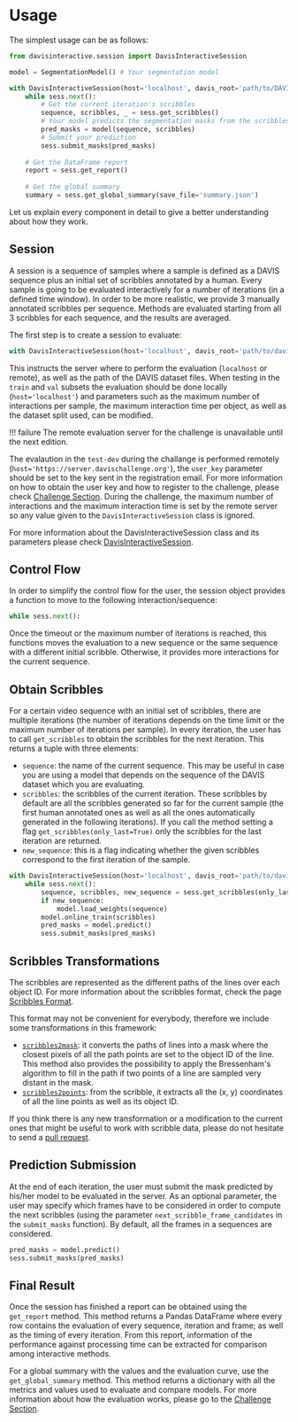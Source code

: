 # Usage

The simplest usage can be as follows:

```python
from davisinteractive.session import DavisInteractiveSession

model = SegmentationModel() # Your segmentation model

with DavisInteractiveSession(host='localhost', davis_root='path/to/DAVIS') as sess:
    while sess.next():
        # Get the current iteration's scribbles
        sequence, scribbles, _ = sess.get_scribbles()
        # Your model predicts the segmentation masks from the scribbles
        pred_masks = model(sequence, scribbles)
        # Submit your prediction
        sess.submit_masks(pred_masks)
        
	# Get the DataFrame report
    report = sess.get_report()
    
    # Get the global summary
    summary = sess.get_global_summary(save_file='summary.json')
```

Let us explain every component in detail to give a better understanding about how they work. 

## Session

A session is a sequence of samples where a sample is defined as a DAVIS sequence plus an initial set of scribbles annotated by a human.
Every sample is going to be evaluated interactively for a number of iterations (in a defined time window).
In order to be more realistic, we provide 3 manually annotated scribbles per sequence. Methods are evaluated starting from all 3 scribbles for each sequence, and the results are averaged.

The first step is to create a session to evaluate:

```python
with DavisInteractiveSession(host='localhost', davis_root='path/to/davis') as sess:
```

This instructs the server where to perform the evaluation (`localhost` or remote), as well as the path of the DAVIS dataset files. 
When testing in the `train` and `val` subsets the evaluation should be done locally  (`host='localhost'`) and
parameters such as the maximum number of interactions per sample, the maximum interaction time per object, as well as the dataset split used, can be modified. 

!!! failure
    The remote evaluation server for the challenge is unavailable until the next edition.

The evalaution in the `test-dev` during the challange is performed remotely (`host='https://server.davischallenge.org'`), the `user_key` parameter should be set to the key sent in the registration email. For more information on how to obtain the user key and how to register to the challenge, please check [Challenge Section](/challenge/#remote). During the challenge, the maximum number of interactions and the maximum interaction time is set by the remote server so any value given to the `DavisInteractiveSession` class is ignored.

For more information about the DavisInteractiveSession class and its parameters please check [DavisInteractiveSession](/docs/session).

## Control Flow

In order to simplify the control flow for the user, the session object provides a function to move to the following interaction/sequence:

```python
while sess.next():
```

Once the timeout or the maximum number of iterations is reached, this functions moves the evaluation to a new sequence or the same sequence with a different initial scribble. Otherwise, it provides more interactions for the current sequence.

## Obtain Scribbles

For a certain video sequence with an initial set of scribbles, there are multiple iterations (the number of iterations depends on the time limit or the maximum number of iterations per sample). In every iteration, the user has to call `get_scribbles` to obtain the scribbles for the next iteration. This returns a tuple with three elements:

* `sequence`: the name of the current sequence. This may be useful in case you are using a model that depends on the sequence of the DAVIS dataset which you are evaluating.
* `scribbles`: the scribbles of the current iteration. These scribbles by default are all the scribbles generated so far for the current sample (the first human annotated ones as well as all the ones automatically generated in the following iterations). If you call the method setting a flag `get_scribbles(only_last=True)` only the scribbles for the last iteration are returned.
* `new_sequence`: this is a flag indicating whether the given scribbles correspond to the first iteration of the sample.

```python
with DavisInteractiveSession(host='localhost', davis_root='path/to/davis') as sess:
    while sess.next():
        sequence, scribbles, new_sequence = sess.get_scribbles(only_last)
        if new_sequence:
            model.load_weights(sequence)
        model.online_train(scribbles)
        pred_masks = model.predict()
        sess.submit_masks(pred_masks)
```

## Scribbles Transformations

The scribbles are represented as the different paths of the lines over each object ID. For more information about the scribbles format, check the page [Scribbles Format](scribbles).

This format may not be convenient for everybody, therefore we include some transformations in this framework:

* [`scribbles2mask`](/docs/utils.scribbles): it converts the paths of lines into a mask where the closest pixels of all the path points are set to the object ID of the line. This method also provides the possibility to apply the Bressenham's algorithm to fill in the path if two points of a line are sampled very distant in the mask.
* [`scribbles2points`](/docs/utils.scribbles): from the scribble, it extracts all the (x, y) coordinates of all the line points as well as its object ID.

If you think there is any new transformation or a modification to the current ones that might be useful to work with scribble data, please do not hesitate to send a [pull request](https://github.com/albertomontesg/davis-interactive/pulls).

## Prediction Submission

At the end of each iteration, the user must submit the mask predicted by his/her model to be evaluated in the server. As an optional parameter, the user may specify which frames have to be considered in order to compute the next scribbles (using the parameter `next_scribble_frame_candidates` in the `submit_masks` function). By default, all the frames in a sequences are considered.

```python
pred_masks = model.predict()
sess.submit_masks(pred_masks)
```

## Final Result

Once the session has finished a report can be obtained using the `get_report` method. This method returns a Pandas DataFrame where every row contains the evaluation of every sequence, iteration and frame; as well as the timing of every iteration. From this report, information of the performance against processing time can be extracted for comparison among interactive methods.

For a global summary with the values and the evaluation curve, use the `get_global_summary` method. This method returns a dictionary with all the metrics and values used to evaluate and compare models. For more information about how the evaluation works, please go to the [Challenge Section](/challenge/#evaluation).
